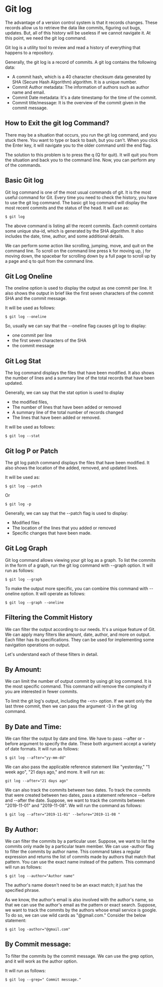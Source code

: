 # Git log
The advantage of a version control system is that it records changes. These records allow us to retrieve the data like commits, figuring out bugs, updates. But, all of this history will be useless if we cannot navigate it. At this point, we need the git log command.

Git log is a utility tool to review and read a history of everything that happens to a repository.

Generally, the git log is a record of commits. A git log contains the following data:

- A commit hash, which is a 40 character checksum data generated by SHA (Secure Hash Algorithm) algorithm. It is a unique number.
- Commit Author metadata: The information of authors such as author name and email.
- Commit Date metadata: It's a date timestamp for the time of the commit.
- Commit title/message: It is the overview of the commit given in the commit message.

## How to Exit the git log Command?
There may be a situation that occurs, you run the git log command, and you stuck there. You want to type or back to bash, but you can't. When you click the Enter key, it will navigate you to the older command until the end flag.

The solution to this problem is to press the q (Q for quit). It will quit you from the situation and back you to the command line. Now, you can perform any of the commands.

## Basic Git log
Git log command is one of the most usual commands of git. It is the most useful command for Git. Every time you need to check the history, you have to use the git log command. The basic git log command will display the most recent commits and the status of the head. It will use as:
```
$ git log  
```
The above command is listing all the recent commits. Each commit contains some unique sha-id, which is generated by the SHA algorithm. It also includes the date, time, author, and some additional details.

We can perform some action like scrolling, jumping, move, and quit on the command line. To scroll on the command line press k for moving up, j for moving down, the spacebar for scrolling down by a full page to scroll up by a page and q to quit from the command line.

## Git Log Oneline
The oneline option is used to display the output as one commit per line. It also shows the output in brief like the first seven characters of the commit SHA and the commit message.

It will be used as follows:
```
$ git log --oneline  
```
So, usually we can say that the --oneline flag causes git log to display:

- one commit per line
- the first seven characters of the SHA
- the commit message

## Git Log Stat
The log command displays the files that have been modified. It also shows the number of lines and a summary line of the total records that have been updated.

Generally, we can say that the stat option is used to display

- the modified files,
- The number of lines that have been added or removed
- A summary line of the total number of records changed
- The lines that have been added or removed.

It will be used as follows:
```
$ git log --stat  
```

## Git log P or Patch
The git log patch command displays the files that have been modified. It also shows the location of the added, removed, and updated lines.

It will be used as:
```
$ git log --patch  
```
Or
```
$ git log -p  
```
Generally, we can say that the --patch flag is used to display:

- Modified files
- The location of the lines that you added or removed
- Specific changes that have been made.

## Git Log Graph
Git log command allows viewing your git log as a graph. To list the commits in the form of a graph, run the git log command with --graph option. It will run as follows:
```
$ git log --graph  
```
To make the output more specific, you can combine this command with --oneline option. It will operate as follows:
```
$ git log --graph --oneline  
```

## Filtering the Commit History
We can filter the output according to our needs. It's a unique feature of Git. We can apply many filters like amount, date, author, and more on output. Each filter has its specifications. They can be used for implementing some navigation operations on output.

Let's understand each of these filters in detail.

## By Amount:
We can limit the number of output commit by using git log command. It is the most specific command. This command will remove the complexity if you are interested in fewer commits.

To limit the git log's output, including the -\<n> option. If we want only the last three commit, then we can pass the argument -3 in the git log command. 

## By Date and Time:

We can filter the output by date and time. We have to pass --after or -before argument to specify the date. These both argument accept a variety of date formats. It will run as follows:
```
$ git log --after="yy-mm-dd"  
```

We can also pass the applicable reference statement like "yesterday," "1 week ago", "21 days ago," and more. It will run as:
```
git log --after="21 days ago"  
```

We can also track the commits between two dates. To track the commits that were created between two dates, pass a statement reference --before and --after the date. Suppose, we want to track the commits between "2019-11-01" and "2019-11-08". We will run the command as follows:
```
$ git log --after="2019-11-01" --before="2019-11-08 "  
```

## By Author:

We can filter the commits by a particular user. Suppose, we want to list the commits only made by a particular team member. We can use -author flag to filter the commits by author name. This command takes a regular expression and returns the list of commits made by authors that match that pattern. You can use the exact name instead of the pattern. This command will run as follows:
```
$ git log --author="Author name"  
```

The author's name doesn't need to be an exact match; it just has the specified phrase.

As we know, the author's email is also involved with the author's name, so that we can use the author's email as the pattern or exact search. Suppose, we want to track the commits by the authors whose email service is google. To do so, we can use wild cards as "@gmail.com." Consider the below statement:
```
$ git log -author="@gmail.com"  
```

## By Commit message:

To filter the commits by the commit message. We can use the grep option, and it will work as the author option.

It will run as follows:
```
$ git log --grep=" Commit message."  
```
